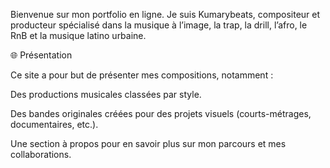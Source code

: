 Bienvenue sur mon portfolio en ligne.
Je suis Kumarybeats, compositeur et producteur spécialisé dans la musique à l’image, la trap, la drill, l’afro, le RnB et la musique latino urbaine.

🌐 Présentation

Ce site a pour but de présenter mes compositions, notamment :

Des productions musicales classées par style.

Des bandes originales créées pour des projets visuels (courts-métrages, documentaires, etc.).

Une section à propos pour en savoir plus sur mon parcours et mes collaborations.
